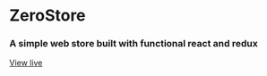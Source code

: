 # ZeroStore
### A simple web store built with functional react and redux


[View live](https://zerostore.netlify.com)
